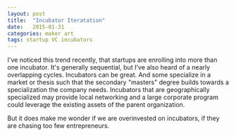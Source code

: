 ```yaml
---
layout: post
title:  "Incubator Iteratation"
date:   2015-01-31
categories: maker art
tags: startup VC incubators
---
```


I've noticed this trend recently, that startups are enrolling into more than one incubator.  It's generally sequential, but I've also heard of a nearly overlapping cycles.  Incubators can be great. And some specialize in a market or thesis such that the secondary "masters" degree builds towards a specialization the company needs.  Incubators that are geographically specialized may provide local networking and a large corporate program could leverage the existing assets of the parent organization. 

But it does make me wonder if we are overinvested on incubators, if they are chasing too few entrepreneurs.
